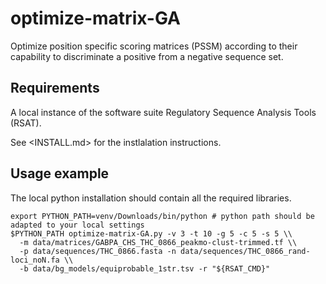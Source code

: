# optimize-matrix-GA

Optimize position specific scoring matrices (PSSM) according to their capability to discriminate a positive from a negative 
sequence set. 

## Requirements

A local instance of the software suite  Regulatory Sequence Analysis Tools (RSAT). 

See <INSTALL.md> for the instlalation instructions. 

## Usage example

The local python installation should contain all the required libraries. 

```
export PYTHON_PATH=venv/Downloads/bin/python # python path should be adapted to your local settings
$PYTHON_PATH optimize-matrix-GA.py -v 3 -t 10 -g 5 -c 5 -s 5 \\
  -m data/matrices/GABPA_CHS_THC_0866_peakmo-clust-trimmed.tf \\
  -p data/sequences/THC_0866.fasta -n data/sequences/THC_0866_rand-loci_noN.fa \\
  -b data/bg_models/equiprobable_1str.tsv -r "${RSAT_CMD}"
```
